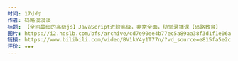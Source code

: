```yaml
---
时间: 17小时
作者: 码路漫漫谈
标题: 【全网最细的高级js】JavaScript进阶高级，非常全面，随堂录播课【码路教育】
图片: https://i2.hdslb.com/bfs/archive/cd7e90ee4b77ec5a89aa38f3d1f1e06a06f5f51f.png@518w_290h_1c_!web-video-share-cover.webp
链接: https://www.bilibili.com/video/BV1kY4y1T77n/?vd_source=e815fa5e2c428a98163e9d19be40ec58
评价: ★★★
---
```

